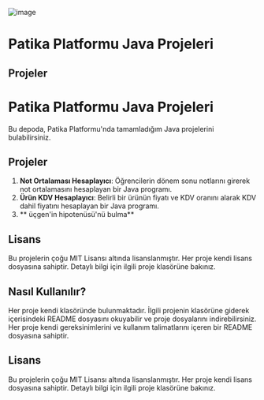
![image](https://github.com/Okyanusaydgn/java_101/assets/121745165/a67bb5ac-e530-4bd8-9cce-7ef6c4181e94)

# Patika Platformu Java Projeleri

## Projeler

# Patika Platformu Java Projeleri

Bu depoda, Patika Platformu'nda tamamladığım Java projelerini bulabilirsiniz.

## Projeler

1. **Not Ortalaması Hesaplayıcı**: Öğrencilerin dönem sonu notlarını girerek not ortalamasını hesaplayan bir Java programı.
2. **Ürün KDV Hesaplayıcı**: Belirli bir ürünün fiyatı ve KDV oranını alarak KDV dahil fiyatını hesaplayan bir Java programı.
3. ** üçgen'in hipotenüsü'nü bulma** 


## Lisans

Bu projelerin çoğu MIT Lisansı altında lisanslanmıştır. Her proje kendi lisans dosyasına sahiptir. Detaylı bilgi için ilgili proje klasörüne bakınız.


## Nasıl Kullanılır?

Her proje kendi klasöründe bulunmaktadır. İlgili projenin klasörüne giderek içerisindeki README dosyasını okuyabilir ve proje dosyalarını indirebilirsiniz. Her proje kendi gereksinimlerini ve kullanım talimatlarını içeren bir README dosyasına sahiptir.

## Lisans

Bu projelerin çoğu MIT Lisansı altında lisanslanmıştır. Her proje kendi lisans dosyasına sahiptir. Detaylı bilgi için ilgili proje klasörüne bakınız.
